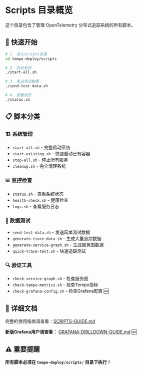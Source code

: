 # Scripts 目录概览

这个目录包含了管理 OpenTelemetry 分布式追踪系统的所有脚本。

## 🚀 快速开始

```bash
# 1. 进入scripts目录
cd tempo-deploy/scripts

# 2. 启动系统
./start-all.sh

# 3. 发送测试数据
./send-test-data.sh

# 4. 查看状态
./status.sh
```

## 📋 脚本分类

### 🏗️ 系统管理
- `start-all.sh` - 完整启动系统
- `start-existing.sh` - 快速启动已有容器  
- `stop-all.sh` - 停止所有服务
- `cleanup.sh` - 完全清理系统

### 📊 监控检查
- `status.sh` - 查看系统状态
- `health-check.sh` - 健康检查
- `logs.sh` - 查看服务日志

### 🧪 数据测试
- `send-test-data.sh` - 发送简单测试数据
- `generate-trace-data.sh` - 生成大量追踪数据
- `generate-service-graph.sh` - 生成服务图数据
- `quick-trace-test.sh` - 快速追踪测试

### 🔍 验证工具
- `check-service-graph.sh` - 检查服务图
- `check-tempo-metrics.sh` - 检查Tempo指标
- `check-grafana-config.sh` - 检查Grafana配置 🆕

## 📖 详细文档

完整的使用指南请查看：[SCRIPTS-GUIDE.md](./SCRIPTS-GUIDE.md)

**新版Grafana用户请查看：** [GRAFANA-DRILLDOWN-GUIDE.md](./GRAFANA-DRILLDOWN-GUIDE.md) 🆕

## ⚠️ 重要提醒

**所有脚本必须在 `tempo-deploy/scripts/` 目录下执行！** 